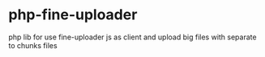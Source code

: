 # php-fine-uploader
php lib for use fine-uploader js as client and upload big files with separate to chunks files
